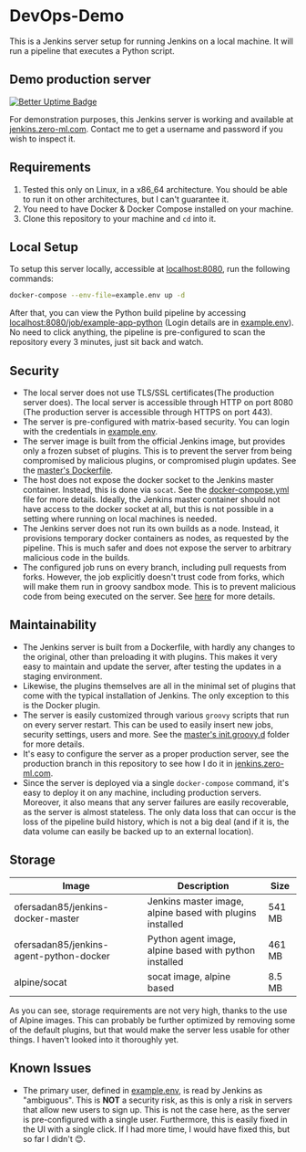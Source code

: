 # DevOps-Demo

This is a Jenkins server setup for running Jenkins on a local machine. It will run a pipeline that executes a Python script.

## Demo production server

[![Better Uptime Badge](https://betteruptime.com/status-badges/v1/monitor/krqy.svg)](https://betteruptime.com/?utm_source=status_badge)

For demonstration purposes, this Jenkins server is working and available at [jenkins.zero-ml.com](https://jenkins.zero-ml.com). Contact me to get a username and password if you wish to inspect it.

## Requirements

1. Tested this only on Linux, in a x86_64 architecture. You should be able to run it on other architectures, but I can't guarantee it.
2. You need to have Docker & Docker Compose installed on your machine.
3. Clone this repository to your machine and `cd` into it.

## Local Setup

To setup this server locally, accessible at [localhost:8080](http://localhost:8080), run the following commands:

```bash
docker-compose --env-file=example.env up -d
```

After that, you can view the Python build pipeline by accessing [localhost:8080/job/example-app-python](http://localhost:8080/job/example-app-python) (Login details are in [example.env](example.env)). No need to click anything, the pipeline is pre-configured to scan the repository every 3 minutes, just sit back and watch.

## Security

- The local server does not use TLS/SSL certificates(The production server does). The local server is accessible through HTTP on port 8080 (The production server is accessible through HTTPS on port 443).
- The server is pre-configured with matrix-based security. You can login with the credentials in [example.env](example.env).
- The server image is built from the official Jenkins image, but provides only a frozen subset of plugins. This is to prevent the server from being compromised by malicious plugins, or compromised plugin updates. See the [master's Dockerfile](master/Dockerfile).
- The host does not expose the docker socket to the Jenkins master container. Instead, this is done via `socat`. See the [docker-compose.yml](master/docker-compose.yml) file for more details. Ideally, the Jenkins master container should not have access to the docker socket at all, but this is not possible in a setting where running on local machines is needed.
- The Jenkins server does not run its own builds as a node. Instead, it provisions temporary docker containers as nodes, as requested by the pipeline. This is much safer and does not expose the server to arbitrary malicious code in the builds.
- The configured job runs on every branch, including pull requests from forks. However, the job explicitly doesn't trust code from forks, which will make them run in groovy sandbox mode. This is to prevent malicious code from being executed on the server. See [here](master/init.groovy.d/jobs.groovy#L23) for more details.

## Maintainability

- The Jenkins server is built from a Dockerfile, with hardly any changes to the original, other than preloading it with plugins. This makes it very easy to maintain and update the server, after testing the updates in a staging environment.
- Likewise, the plugins themselves are all in the minimal set of plugins that come with the typical installation of Jenkins. The only exception to this is the Docker plugin.
- The server is easily customized through various `groovy` scripts that run on every server restart. This can be used to easily insert new jobs, security settings, users and more. See the [master's init.groovy.d](master/init.groovy.d) folder for more details.
- It's easy to configure the server as a proper production server, see the production branch in this repository to see how I do it in [jenkins.zero-ml.com](http://jenkins.zero-ml.com).
- Since the server is deployed via a single `docker-compose` command, it's easy to deploy it on any machine, including production servers. Moreover, it also means that any server failures are easily recoverable, as the server is almost stateless. The only data loss that can occur is the loss of the pipeline build history, which is not a big deal (and if it is, the data volume can easily be backed up to an external location).

## Storage

| Image | Description | Size |
| --- | --- | --- |
| ofersadan85/jenkins-docker-master | Jenkins master image, alpine based with plugins installed | 541 MB |
| ofersadan85/jenkins-agent-python-docker | Python agent image, alpine based with python installed | 461 MB |
| alpine/socat | socat image, alpine based | 8.5 MB |

As you can see, storage requirements are not very high, thanks to the use of Alpine images. This can probably be further optimized by removing some of the default plugins, but that would make the server less usable for other things. I haven't looked into it thoroughly yet.

## Known Issues

- The primary user, defined in [example.env](example.env), is read by Jenkins as "ambiguous". This is **NOT** a security risk, as this is only a risk in servers that allow new users to sign up. This is not the case here, as the server is pre-configured with a single user. Furthermore, this is easily fixed in the UI with a single click. If I had more time, I would have fixed this, but so far I didn't 😊.

